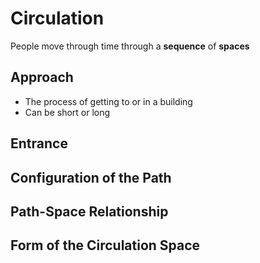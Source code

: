 # Circulation

People move through time through a **sequence** of **spaces**

## Approach

- The process of getting to or in a building
- Can be short or long



## Entrance

## Configuration of the Path

## Path-Space Relationship

## Form of the Circulation Space
